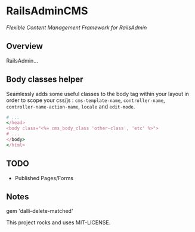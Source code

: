 # RailsAdminCMS

*Flexible Content Management Framework for RailsAdmin*

## Overview

RailsAdmin...

## Body classes helper

Seamlessly adds some useful classes to the body tag within your layout in order to scope your css/js : `cms-template-name`, `controller-name`, `controller-name-action-name`, `locale` and `edit-mode`.

```ruby
# ...
</head>
<body class="<%= cms_body_class 'other-class', 'etc' %>">
# ...
</body>
</html>
```

## TODO

* Published Pages/Forms

## Notes

gem 'dalli-delete-matched'


This project rocks and uses MIT-LICENSE.